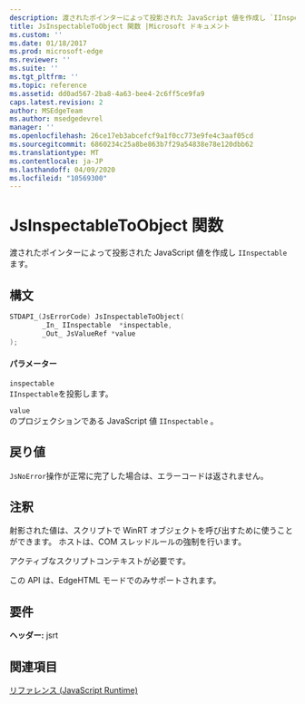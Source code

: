 ```yaml
---
description: 渡されたポインターによって投影された JavaScript 値を作成し `IInspectable` ます。
title: JsInspectableToObject 関数 |Microsoft ドキュメント
ms.custom: ''
ms.date: 01/18/2017
ms.prod: microsoft-edge
ms.reviewer: ''
ms.suite: ''
ms.tgt_pltfrm: ''
ms.topic: reference
ms.assetid: dd0ad567-2ba8-4a63-bee4-2c6ff5ce9fa9
caps.latest.revision: 2
author: MSEdgeTeam
ms.author: msedgedevrel
manager: ''
ms.openlocfilehash: 26ce17eb3abcefcf9a1f0cc773e9fe4c3aaf05cd
ms.sourcegitcommit: 6860234c25a8be863b7f29a54838e78e120dbb62
ms.translationtype: MT
ms.contentlocale: ja-JP
ms.lasthandoff: 04/09/2020
ms.locfileid: "10569300"
---
```

# JsInspectableToObject 関数
渡されたポインターによって投影された JavaScript 値を作成し `IInspectable` ます。  
  
## 構文  
  
```cpp  
STDAPI_(JsErrorCode) JsInspectableToObject(  
        _In_ IInspectable  *inspectable,  
        _Out_ JsValueRef *value  
);  
```  
  
#### パラメーター  
 `inspectable`  
 `IInspectable`を投影します。  
  
 `value`  
 のプロジェクションである JavaScript 値 `IInspectable` 。  
  
## 戻り値  
 `JsNoError`操作が正常に完了した場合は、エラーコードは返されません。  
  
## 注釈  
 射影された値は、スクリプトで WinRT オブジェクトを呼び出すために使うことができます。 ホストは、COM スレッドルールの強制を行います。  
  
 アクティブなスクリプトコンテキストが必要です。  
  
 この API は、EdgeHTML モードでのみサポートされます。  
  
## 要件  
 **ヘッダー:** jsrt  
  
## 関連項目  
 [リファレンス (JavaScript Runtime)](../chakra-hosting/reference-javascript-runtime.md)